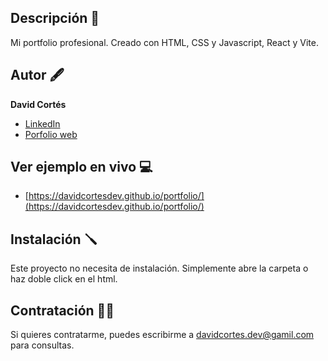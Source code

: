 ## Descripción 📖

Mi portfolio profesional. Creado con HTML, CSS y Javascript, React y Vite.

## Autor 🖋️
**David Cortés**

* [LinkedIn](www.linkedin.com/in/david-cortés-lajara)
* [Porfolio web](davidcortesdev.com)

## Ver ejemplo en vivo 💻
- [https://davidcortesdev.github.io/portfolio/](https://davidcortesdev.github.io/portfolio/)

## Instalación 🪛
Este proyecto no necesita de instalación. Simplemente abre la carpeta o haz doble click en el html.

## Contratación ✍🏼
Si quieres contratarme, puedes escribirme a davidcortes.dev@gamil.com para consultas.
